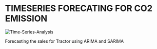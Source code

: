 # TIMESERIES FORECATING FOR CO2 EMISSION

![Time-Series-Analysis](https://user-images.githubusercontent.com/85668824/134727007-a536b689-32f9-46cb-b668-740ff439797d.jpg)

Forecasting the sales for Tractor using ARIMA and SARIMA

